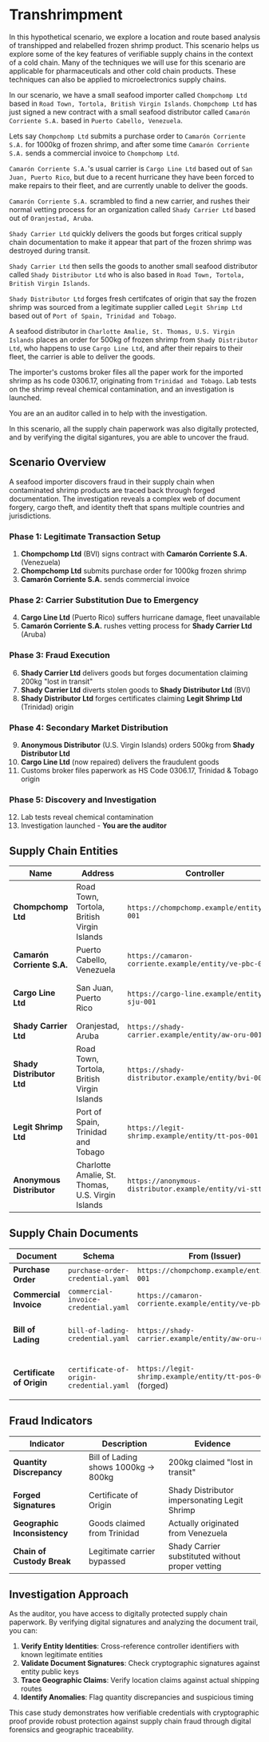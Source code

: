 # Transhrimpment

In this hypothetical scenario, we explore a location and route based analysis of transhipped and relabelled frozen shrimp product.
This scenario helps us explore some of the key features of verifiable supply chains in the context of a cold chain.
Many of the techniques we will use for this scenario are applicable for pharmaceuticals and other cold chain products.
These techniques can also be applied to microelectronics supply chains.

In our scenario, we have a small seafood importer called `Chompchomp Ltd` based in `Road Town, Tortola, British Virgin Islands`.
`Chompchomp Ltd` has just signed a new contract with a small seafood distributor called `Camarón Corriente S.A.` based in `Puerto Cabello, Venezuela`.

Lets say `Chompchomp Ltd` submits a purchase order to `Camarón Corriente S.A.` for 1000kg of frozen shrimp, and after some time `Camarón Corriente S.A.` sends a commercial invoice to `Chompchomp Ltd`.

`Camarón Corriente S.A.`'s usual carrier is `Cargo Line Ltd` based out of `San Juan, Puerto Rico`, but due to a recent hurricane they have been forced to make repairs to their fleet, and are currently unable to deliver the goods.

`Camarón Corriente S.A.` scrambled to find a new carrier, and rushes their normal vetting process for an organization called `Shady Carrier Ltd` based out of `Oranjestad, Aruba`.


`Shady Carrier Ltd` quickly delivers the goods but forges critical supply chain documentation to make it appear that part of the frozen shrimp was destroyed during transit.

`Shady Carrier Ltd` then sells the goods to another small seafood distributor called `Shady Distributor Ltd` who is also based in `Road Town, Tortola, British Virgin Islands`.

`Shady Distributor Ltd` forges fresh certifcates of origin that say the frozen shrimp was sourced from a legitimate supplier called `Legit Shrimp Ltd` based out of `Port of Spain, Trinidad and Tobago`.

A seafood distributor in `Charlotte Amalie, St. Thomas, U.S. Virgin Islands` places an order for 500kg of frozen shrimp from `Shady Distributor Ltd`, who happens to use `Cargo Line Ltd`, and after their repairs to their fleet, the carrier is able to deliver the goods.


The importer's customs broker files all the paper work for the imported shrimp as hs code 0306.17, originating from `Trinidad and Tobago`.
Lab tests on the shrimp reveal chemical contamination, and an investigation is launched.

You are an an auditor called in to help with the investigation.

In this scenario, all the supply chain paperwork was also digitally protected, and by verifying the digital sigantures, you are able to uncover the fraud.

## Scenario Overview

A seafood importer discovers fraud in their supply chain when contaminated shrimp products are traced back through forged documentation. 
The investigation reveals a complex web of document forgery, cargo theft, and identity theft that spans multiple countries and jurisdictions.

### Phase 1: Legitimate Transaction Setup
1. **Chompchomp Ltd** (BVI) signs contract with **Camarón Corriente S.A.** (Venezuela)
2. **Chompchomp Ltd** submits purchase order for 1000kg frozen shrimp
3. **Camarón Corriente S.A.** sends commercial invoice

### Phase 2: Carrier Substitution Due to Emergency
4. **Cargo Line Ltd** (Puerto Rico) suffers hurricane damage, fleet unavailable
5. **Camarón Corriente S.A.** rushes vetting process for **Shady Carrier Ltd** (Aruba)

### Phase 3: Fraud Execution
6. **Shady Carrier Ltd** delivers goods but forges documentation claiming 200kg "lost in transit"
7. **Shady Carrier Ltd** diverts stolen goods to **Shady Distributor Ltd** (BVI)
8. **Shady Distributor Ltd** forges certificates claiming **Legit Shrimp Ltd** (Trinidad) origin

### Phase 4: Secondary Market Distribution
9. **Anonymous Distributor** (U.S. Virgin Islands) orders 500kg from **Shady Distributor Ltd**
10. **Cargo Line Ltd** (now repaired) delivers the fraudulent goods
11. Customs broker files paperwork as HS Code 0306.17, Trinidad & Tobago origin

### Phase 5: Discovery and Investigation
12. Lab tests reveal chemical contamination
13. Investigation launched - **You are the auditor**


## Supply Chain Entities

| Name | Address | Controller | Role | Status |
|-------------|---------|---------------|------|---------|
| **Chompchomp Ltd** | Road Town, Tortola, British Virgin Islands | `https://chompchomp.example/entity/bvi-001` | Seafood Importer / Buyer | ✅ Legitimate |
| **Camarón Corriente S.A.** | Puerto Cabello, Venezuela | `https://camaron-corriente.example/entity/ve-pbc-001` | Seafood Distributor / Seller | ✅ Legitimate |
| **Cargo Line Ltd** | San Juan, Puerto Rico | `https://cargo-line.example/entity/pr-sju-001` | Carrier / Primary | ✅ Legitimate (fleet repairs) |
| **Shady Carrier Ltd** | Oranjestad, Aruba | `https://shady-carrier.example/entity/aw-oru-001` | Carrier / Substitute | 🚨 **Fraudulent** |
| **Shady Distributor Ltd** | Road Town, Tortola, British Virgin Islands | `https://shady-distributor.example/entity/bvi-002` | Seafood Distributor / Intermediary | 🚨 **Fraudulent** |
| **Legit Shrimp Ltd** | Port of Spain, Trinidad and Tobago | `https://legit-shrimp.example/entity/tt-pos-001` | Seafood Supplier / Original | ✅ Legitimate (identity stolen) |
| **Anonymous Distributor** | Charlotte Amalie, St. Thomas, U.S. Virgin Islands | `https://anonymous-distributor.example/entity/vi-stt-001` | Seafood Distributor / Final Buyer | ✅ Legitimate (victim) |

## Supply Chain Documents

| Document | Schema | From (Issuer) | To (Holder) | Status |
|---------------|--------|---------------|-------------|---------|
| **Purchase Order** | `purchase-order-credential.yaml` | `https://chompchomp.example/entity/bvi-001` | `https://camaron-corriente.example/entity/ve-pbc-001` | ✅ Legitimate |
| **Commercial Invoice** | `commercial-invoice-credential.yaml` | `https://camaron-corriente.example/entity/ve-pbc-001` | `https://chompchomp.example/entity/bvi-001` | ✅ Legitimate |
| **Bill of Lading** | `bill-of-lading-credential.yaml` | `https://shady-carrier.example/entity/aw-oru-001` | `https://chompchomp.example/entity/bvi-001` | ⚠️ **Suspicious** (quantity discrepancy) |
| **Certificate of Origin** | `certificate-of-origin-credential.yaml` | `https://legit-shrimp.example/entity/tt-pos-001` (forged) | `https://shady-distributor.example/entity/bvi-002` | 🚨 **Fraudulent** (forged signature) |

## Fraud Indicators

| Indicator | Description | Evidence |
|-----------|-------------|----------|
| **Quantity Discrepancy** | Bill of Lading shows 1000kg → 800kg | 200kg claimed "lost in transit" |
| **Forged Signatures** | Certificate of Origin | Shady Distributor impersonating Legit Shrimp |
| **Geographic Inconsistency** | Goods claimed from Trinidad | Actually originated from Venezuela |
| **Chain of Custody Break** | Legitimate carrier bypassed | Shady Carrier substituted without proper vetting |

## Investigation Approach

As the auditor, you have access to digitally protected supply chain paperwork. By verifying digital signatures and analyzing the document trail, you can:

1. **Verify Entity Identities**: Cross-reference controller identifiers with known legitimate entities
2. **Validate Document Signatures**: Check cryptographic signatures against entity public keys
3. **Trace Geographic Claims**: Verify location claims against actual shipping routes
4. **Identify Anomalies**: Flag quantity discrepancies and suspicious timing

This case study demonstrates how verifiable credentials with cryptographic proof provide robust protection against supply chain fraud through digital forensics and geographic traceability.

